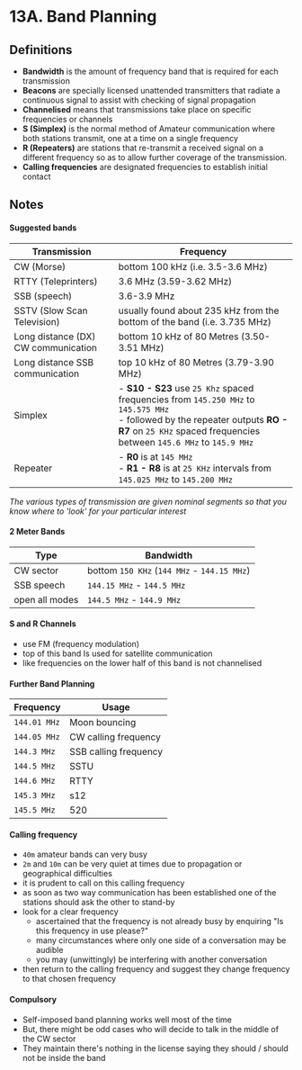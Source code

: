 # 13A. Band Planning

## Definitions

- **Bandwidth** is the amount of frequency band that is required for each transmission
- **Beacons** are specially licensed unattended transmitters that radiate a continuous signal to assist with checking of signal propagation 
- **Channelised** means that transmissions take place on specific frequencies or channels
- **S (Simplex)** is the normal method of Amateur communication where both stations transmit, one at a time on a single frequency
- **R (Repeaters)** are stations that re-transmit a received signal on a different frequency so as to allow further coverage of the transmission.
- **Calling frequencies** are designated frequencies to establish initial contact

## Notes

#### Suggested bands

| Transmission | Frequency |
| --- | ---
| CW (Morse) | bottom 100 kHz (i.e. 3.5-3.6 MHz)
| RTTY (Teleprinters) | 3.6 MHz (3.59-3.62 MHz)
| SSB (speech) | 3.6-3.9 MHz
| SSTV (Slow Scan Television) | usually found about 235 kHz from the bottom of the band (i.e. 3.735 MHz)
| Long distance (DX) CW communication | bottom 10 kHz of 80 Metres (3.50-3.51 MHz)
| Long distance SSB communication | top 10 kHz of 80 Metres (3.79-3.90 MHz)
| Simplex | - **S10 - S23** use `25 Khz` spaced frequencies from `145.250 MHz` to `145.575 MHz` <br> - followed by the repeater outputs **RO - R7** on `25 KHz` spaced frequencies between `145.6 MHz` to `145.9 MHz`
| Repeater | - **R0** is at `145 MHz` <br> - **R1 - R8** is at `25 KHz` intervals from `145.025 MHz` to `145.200 MHz`

*The various types of transmission are given nominal segments so that you know where to 'look' for your particular interest*

#### 2 Meter Bands

| Type | Bandwidth
| --- | ---
| CW sector | bottom `150 KHz` (`144 MHz` - `144.15 MHz`)
| SSB speech | `144.15 MHz` - `144.5 MHz`
| open all modes | `144.5 MHz` - `144.9 MHz`

#### S and R Channels

- use FM (frequency modulation)
- top of this band Is used for satellite communication
- like frequencies on the lower half of this band is not channelised

#### Further Band Planning

| Frequency | Usage
| --- | ---
| `144.01 MHz` | Moon bouncing
| `144.05 MHz` | CW calling frequency
| `144.3 MHz` | SSB calling frequency
| `144.5 MHz` | SSTU
| `144.6 MHz` | RTTY
| `145.3 MHz` | s12
| `145.5 MHz` | 520

#### Calling frequency

- `40m` amateur bands can very busy
- `2m` and `10m` can be very quiet at times due to propagation or geographical difficulties
- it is prudent to call on this calling frequency
- as soon as two way communication has been established one of the stations should ask the other to stand-by
- look for a clear frequency
  - ascertained that the frequency is not already busy by enquiring "Is this frequency in use please?"
  - many circumstances where only one side of a conversation may be audible
  - you may (unwittingly) be interfering with another conversation
- then return to the calling frequency and suggest they change frequency to that chosen frequency

#### Compulsory

- Self-imposed band planning works well most of the time
- But, there might be odd cases who will decide to talk in the middle of the CW sector
- They maintain there's nothing in the license saying they should / should not be inside the band
